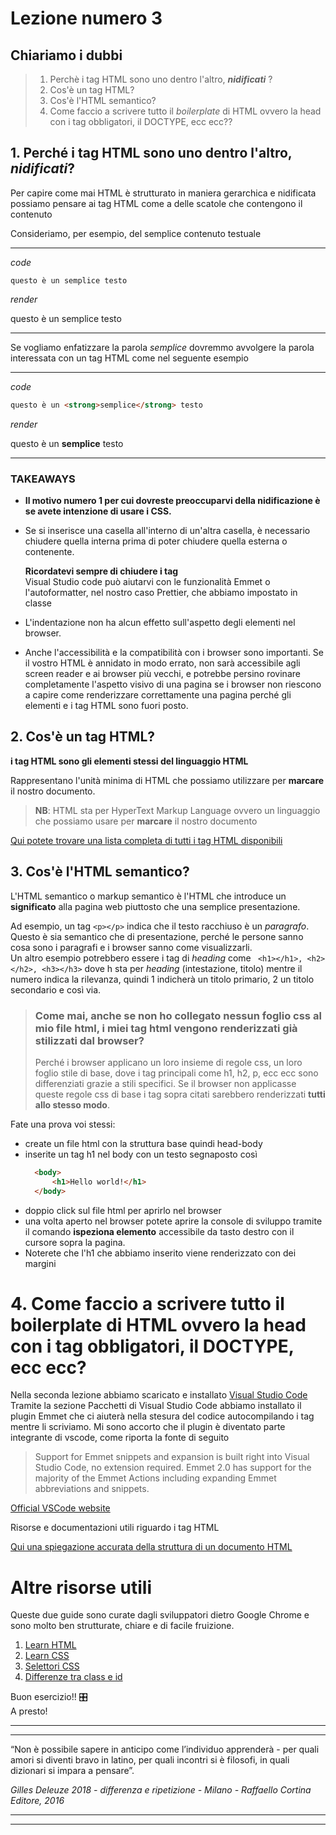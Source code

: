 
# Lezione numero 3


## Chiariamo i dubbi
> 
> 1. Perchè i tag HTML sono uno dentro l'altro, _**nidificati**_ ?
> 2. Cos'è un tag HTML?
> 3. Cos'è l'HTML semantico?
> 4. Come faccio a scrivere tutto il _boilerplate_ di HTML ovvero la head con i tag obbligatori, il DOCTYPE, ecc ecc??


## 1. Perché i tag HTML sono uno dentro l'altro, _**nidificati**_?
Per capire come mai HTML è strutturato in maniera gerarchica e nidificata possiamo pensare ai tag HTML come a delle scatole che contengono il contenuto

Consideriamo, per esempio, del semplice contenuto testuale


---
_code_
```
questo è un semplice testo
```
_render_

questo è un semplice testo


---

Se vogliamo enfatizzare la parola _semplice_ dovremmo avvolgere la parola interessata con un tag HTML come nel seguente esempio

---

_code_
```html
questo è un <strong>semplice</strong> testo
```
_render_

questo è un **semplice** testo


---

### TAKEAWAYS
- **Il motivo numero 1 per cui dovreste preoccuparvi della nidificazione è se avete intenzione di usare i CSS.**
  
- Se si inserisce una casella all'interno di un'altra casella, è necessario chiudere quella interna prima di poter chiudere quella esterna o contenente.

    **Ricordatevi sempre di chiudere i tag** \
    Visual Studio code può aiutarvi con le funzionalità Emmet o l'autoformatter, nel nostro caso Prettier, che abbiamo impostato in classe
  
- L'indentazione non ha alcun effetto sull'aspetto degli elementi nel browser.

- Anche l'accessibilità e la compatibilità con i browser sono importanti. Se il vostro HTML è annidato in modo errato, non sarà accessibile agli screen reader e ai browser più vecchi, e potrebbe persino rovinare completamente l'aspetto visivo di una pagina se i browser non riescono a capire come renderizzare correttamente una pagina perché gli elementi e i tag HTML sono fuori posto. 


## 2. Cos'è un tag HTML?
**i tag HTML sono gli elementi stessi del linguaggio HTML**

Rappresentano l'unità minima di HTML che possiamo utilizzare per **marcare** il nostro documento. 

> **NB**:
HTML sta per HyperText Markup Language ovvero un linguaggio che possiamo usare per **marcare** il nostro documento

[Qui potete trovare una lista completa di tutti i tag HTML disponibili](https://developer.mozilla.org/en-US/docs/Web/HTML/Element)


## 3. Cos'è l'HTML semantico?
L'HTML semantico o markup semantico è l'HTML che introduce un **significato** alla pagina web piuttosto che una semplice presentazione. 

Ad esempio, un tag ```<p></p>``` indica che il testo racchiuso è un _paragrafo_. Questo è sia semantico che di presentazione, perché le persone sanno cosa sono i paragrafi e i browser sanno come visualizzarli.  
Un altro esempio potrebbero essere i tag di _heading_ come ``` <h1></h1>, <h2></h2>, <h3></h3>``` dove h sta per _heading_ (intestazione, titolo) mentre il numero indica la rilevanza, quindi 1 indicherà un titolo primario, 2 un titolo secondario e così via. 


>### Come mai, anche se non ho collegato nessun foglio css al mio file html, i miei tag html vengono renderizzati già stilizzati dal browser?
>Perché i browser applicano un loro insieme di regole css, un loro foglio stile di base, dove i tag principali come h1, h2, p, ecc ecc sono differenziati grazie a stili specifici. 
Se il browser non applicasse queste regole css di base i tag sopra citati sarebbero renderizzati **tutti allo stesso modo**. 

Fate una prova voi stessi:
- create un file html con la struttura base quindi head-body
- inserite un tag h1 nel body con un testo segnaposto così
  ```html
    <body>
        <h1>Hello world!</h1>
    </body>
  ````
- doppio click sul file html per aprirlo nel browser
- una volta aperto nel browser potete aprire la console di sviluppo tramite il comando **ispeziona elemento** accessibile da tasto destro con il cursore sopra la pagina.
- Noterete che l'h1 che abbiamo inserito viene renderizzato con dei margini


# 4. Come faccio a scrivere tutto il boilerplate di HTML ovvero la head con i tag obbligatori, il DOCTYPE, ecc ecc?

Nella seconda lezione abbiamo scaricato e installato [Visual Studio Code](https://code.visualstudio.com/)
Tramite la sezione Pacchetti di Visual Studio Code abbiamo installato il plugin Emmet che ci aiuterà nella stesura del codice autocompilando i tag mentre li scriviamo. 
Mi sono accorto che il plugin è diventato parte integrante di vscode, come riporta la fonte di seguito

>Support for Emmet snippets and expansion is built right into Visual Studio Code, no extension required. Emmet 2.0 has support for the majority of the Emmet Actions including expanding Emmet abbreviations and snippets.

[Official VSCode website](https://code.visualstudio.com/docs/editor/emmet)

Risorse e documentazioni utili riguardo i tag HTML

[Qui una spiegazione accurata della struttura di un documento HTML](https://web.dev/learn/html/document-structure/)




# Altre risorse utili 
Queste due guide sono curate dagli sviluppatori dietro Google Chrome e sono molto ben strutturate, chiare e di facile fruizione.

1. [Learn HTML](https://web.dev/learn/html/)
2. [Learn CSS](https://web.dev/learn/css/)
3. [Selettori CSS](https://web.dev/learn/css/selectors/)
4. [Differenze tra class e id](https://www.educative.io/answers/css-class-vs-id)


Buon esercizio!! 🎛️\
A presto! 

___ 
___ 


“Non è possibile sapere in anticipo come l’individuo apprenderà - per quali amori si diventi bravo in latino, per quali incontri si è filosofi, in quali dizionari si impara a pensare”.

_Gilles Deleuze 2018 - differenza e ripetizione - Milano - Raffaello Cortina Editore, 2016_
___ 

___ 


